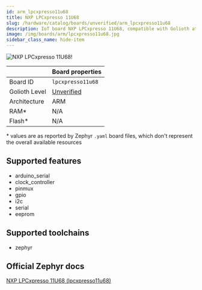```yaml
---
id: arm_lpcxpresso11u68
title: NXP LPCxpresso 11U68
slug: /hardware/catalog/boards/unverified/arm_lpcxpresso11u68
description: IoT board NXP LPCxpresso 11U68, compatible with Golioth at unverified level.
image: /img/boards/arm/lpcxpresso11u68.jpg
sidebar_class_name: hide-item
---
```


[//]: # (This is an auto-generated file, do not edit! Changes to it will be lost upon re-generation)

![NXP LPCxpresso 11U68!](/img/boards/arm/lpcxpresso11u68.jpg "NXP LPCxpresso 11U68")

|                | Board properties     |
| -------------  | -------------------- |
| Board ID       | `lpcxpresso11u68` |
| Golioth Level  | [Unverified](/hardware#unverified-boards) |
| Architecture   | ARM |
| RAM*           | N/A |
| Flash*         | N/A |

\* values are as reported by Zephyr `.yaml` board files, which don't represent the overall available resources



## Supported features

* arduino_serial
* clock_controller
* pinmux
* gpio
* i2c
* serial
* eeprom

## Supported toolchains

* zephyr

## Official Zephyr docs

[NXP LPCxpresso 11U68 (lpcxpresso11u68)](https://docs.zephyrproject.org/latest/boards/arm/lpcxpresso11u68/doc/index.html)
